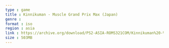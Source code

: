 ```yaml
---
type : game
title : Kinnikuman - Muscle Grand Prix Max (Japan)
genre : 
format : iso
region : asia
link : https://archive.org/download/PS2-ASIA-ROMS321COM/Kinnikuman%20-%20Muscle%20Grand%20Prix%20Max%20%28Japan%29.7z
size : 503MB
---
```

